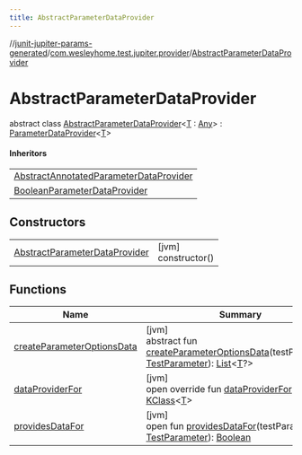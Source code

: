 ```yaml
---
title: AbstractParameterDataProvider
---
```

//[junit-jupiter-params-generated](../../../index.html)/[com.wesleyhome.test.jupiter.provider](../index.html)/[AbstractParameterDataProvider](index.html)



# AbstractParameterDataProvider

abstract class [AbstractParameterDataProvider](index.html)&lt;[T](index.html) : [Any](https://kotlinlang.org/api/latest/jvm/stdlib/kotlin/-any/index.html)&gt; : [ParameterDataProvider](../-parameter-data-provider/index.html)&lt;[T](index.html)&gt; 

#### Inheritors


| |
|---|
| [AbstractAnnotatedParameterDataProvider](../-abstract-annotated-parameter-data-provider/index.html) |
| [BooleanParameterDataProvider](../-boolean-parameter-data-provider/index.html) |


## Constructors


| | |
|---|---|
| [AbstractParameterDataProvider](-abstract-parameter-data-provider.html) | [jvm]<br>constructor() |


## Functions


| Name | Summary |
|---|---|
| [createParameterOptionsData](../-parameter-data-provider/create-parameter-options-data.html) | [jvm]<br>abstract fun [createParameterOptionsData](../-parameter-data-provider/create-parameter-options-data.html)(testParameter: [TestParameter](../-test-parameter/index.html)): [List](https://kotlinlang.org/api/latest/jvm/stdlib/kotlin.collections/-list/index.html)&lt;[T](index.html)?&gt; |
| [dataProviderFor](data-provider-for.html) | [jvm]<br>open override fun [dataProviderFor](data-provider-for.html)(): [KClass](https://kotlinlang.org/api/latest/jvm/stdlib/kotlin.reflect/-k-class/index.html)&lt;[T](index.html)&gt; |
| [providesDataFor](../-parameter-data-provider/provides-data-for.html) | [jvm]<br>open fun [providesDataFor](../-parameter-data-provider/provides-data-for.html)(testParameter: [TestParameter](../-test-parameter/index.html)): [Boolean](https://kotlinlang.org/api/latest/jvm/stdlib/kotlin/-boolean/index.html) |

